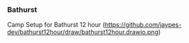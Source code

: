 ### Bathurst
Camp Setup for Bathurst 12 hour
(https://github.com/jaypes-dev/bathurst12hour/draw/bathurst12hour.drawio.png)
